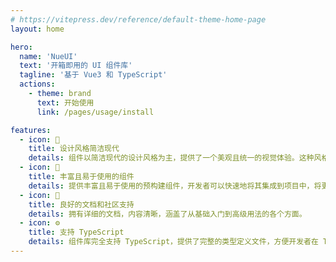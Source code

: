 ```yaml
---
# https://vitepress.dev/reference/default-theme-home-page
layout: home

hero:
  name: 'NueUI'
  text: '开箱即用的 UI 组件库'
  tagline: '基于 Vue3 和 TypeScript'
  actions:
    - theme: brand
      text: 开始使用
      link: /pages/usage/install

features:
  - icon: 🎨
    title: 设计风格简洁现代
    details: 组件以简洁现代的设计风格为主，提供了一个美观且统一的视觉体验。这种风格不仅适用于各种应用场景，还能确保用户界面的美观和一致性。
  - icon: 🎁
    title: 丰富且易于使用的组件
    details: 提供丰富且易于使用的预构建组件，开发者可以快速地将其集成到项目中，将更多的时间和精力放在业务逻辑的实现上，而不是花费大量时间在界面的搭建上。
  - icon: 🚀
    title: 良好的文档和社区支持
    details: 拥有详细的文档，内容清晰，涵盖了从基础入门到高级用法的各个方面。
  - icon: ⚙️
    title: 支持 TypeScript
    details: 组件库完全支持 TypeScript，提供了完整的类型定义文件，方便开发者在 TypeScript 项目中使用。
---
```

